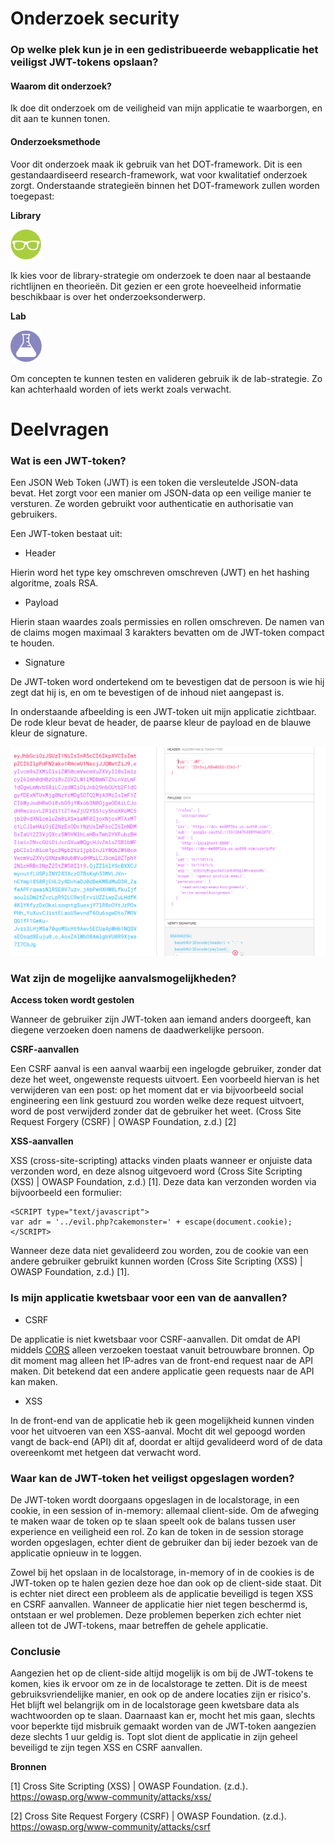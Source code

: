 # Onderzoek security
### Op welke plek kun je in een gedistribueerde webapplicatie het veiligst JWT-tokens opslaan?

#### Waarom dit onderzoek?
Ik doe dit onderzoek om de veiligheid van mijn applicatie te waarborgen, en dit aan te kunnen tonen.

#### Onderzoeksmethode
Voor dit onderzoek maak ik gebruik van het DOT-framework. Dit is een gestandaardiseerd research-framework, wat voor kwalitatief onderzoek zorgt.
Onderstaande strategieën binnen het DOT-framework zullen worden toegepast:

**Library**

![img.png](Library.png)

Ik kies voor de library-strategie om onderzoek te doen naar al bestaande richtlijnen en theorieën.
Dit gezien er een grote hoeveelheid informatie beschikbaar is over het onderzoeksonderwerp.

**Lab** 

![img.png](Lab.png)

Om concepten te kunnen testen en valideren gebruik ik de lab-strategie. Zo kan achterhaald worden of iets werkt zoals verwacht.


# Deelvragen

### Wat is een JWT-token?

Een JSON Web Token (JWT) is een token die versleutelde JSON-data bevat. Het zorgt voor een manier om JSON-data op een veilige manier te versturen.
Ze worden gebruikt voor authenticatie en authorisatie van gebruikers.

Een JWT-token bestaat uit:

- Header

Hierin word het type key omschreven omschreven (JWT) en het hashing algoritme, zoals RSA.

- Payload

Hierin staan waardes zoals permissies en rollen omschreven. De namen van de claims mogen maximaal 3 karakters bevatten om de JWT-token compact te houden.

- Signature

De JWT-token word ondertekend om te bevestigen dat de persoon is wie hij zegt dat hij is, en om te bevestigen of de inhoud niet aangepast is.

In onderstaande afbeelding is een JWT-token uit mijn applicatie zichtbaar. De rode kleur bevat de header, de paarse kleur de payload en de blauwe kleur de signature.

![img.png](../images/JWT-Token.png)

### Wat zijn de mogelijke aanvalsmogelijkheden?
**Access token wordt gestolen**

Wanneer de gebruiker zijn JWT-token aan iemand anders doorgeeft, kan diegene verzoeken doen namens de daadwerkelijke persoon.

**CSRF-aanvallen**

Een CSRF aanval is een aanval waarbij een ingelogde gebruiker, zonder dat deze het weet, ongewenste requests uitvoert.
Een voorbeeld hiervan is het verwijderen van een post: op het moment dat er via bijvoorbeeld social engineering een link gestuurd zou worden welke deze request uitvoert, word de post verwijderd zonder dat de gebruiker het weet. (Cross Site Request Forgery (CSRF) | OWASP Foundation, z.d.) [2]

**XSS-aanvallen**

XSS (cross-site-scripting) attacks vinden plaats wanneer er onjuiste data verzonden word, en deze alsnog uitgevoerd word (Cross Site Scripting (XSS) | OWASP Foundation, z.d.) [1].
Deze data kan verzonden worden via bijvoorbeeld een formulier:

````
<SCRIPT type="text/javascript">
var adr = '../evil.php?cakemonster=' + escape(document.cookie);
</SCRIPT>
`````

Wanneer deze data niet gevalideerd zou worden, zou de cookie van een andere gebruiker gebruikt kunnen worden (Cross Site Scripting (XSS) | OWASP Foundation, z.d.) [1].

### Is mijn applicatie kwetsbaar voor een van de aanvallen?
- CSRF

De applicatie is niet kwetsbaar voor CSRF-aanvallen. Dit omdat de API middels [CORS](https://developer.mozilla.org/en-US/docs/Web/HTTP/CORS) alleen verzoeken toestaat vanuit betrouwbare bronnen. Op dit moment mag alleen het IP-adres van de front-end request naar de API maken.
Dit betekend dat een andere applicatie geen requests naar de API kan maken.

- XSS

In de front-end van de applicatie heb ik geen mogelijkheid kunnen vinden voor het uitvoeren van een XSS-aanval. 
Mocht dit wel gepoogd worden vangt de back-end (API) dit af, doordat er altijd gevalideerd word of de data overeenkomt met hetgeen dat verwacht word.

### Waar kan de JWT-token het veiligst opgeslagen worden?
De JWT-token wordt doorgaans opgeslagen in de localstorage, in een cookie, in een session of in-memory: allemaal client-side.
Om de afweging te maken waar de token op te slaan speelt ook de balans tussen user experience en veiligheid een rol. Zo kan de token in de session storage worden opgeslagen, echter dient de gebruiker dan bij ieder bezoek van de applicatie opnieuw in te loggen.

Zowel bij het opslaan in de localstorage, in-memory of in de cookies is de JWT-token op te halen gezien deze hoe dan ook op de client-side staat.
Dit is echter niet direct een probleem als de applicatie beveiligd is tegen XSS en CSRF aanvallen. Wanneer de applicatie hier niet tegen beschermd is, ontstaan er wel problemen. Deze problemen beperken zich echter niet alleen tot de JWT-tokens, maar betreffen de gehele applicatie.

### Conclusie
Aangezien het op de client-side altijd mogelijk is om bij de JWT-tokens te komen, kies ik ervoor om ze in de localstorage te zetten. Dit is de meest gebruiksvriendelijke manier, en ook op de andere locaties zijn er risico's.
Het blijft wel belangrijk om in de localstorage geen kwetsbare data als wachtwoorden op te slaan. Daarnaast kan er, mocht het mis gaan, slechts voor beperkte tijd misbruik gemaakt worden van de JWT-token aangezien deze slechts 1 uur geldig is. Topt slot dient de applicatie in zijn geheel beveiligd te zijn tegen XSS en CSRF aanvallen.

**Bronnen**

[1] Cross Site Scripting (XSS) | OWASP Foundation. (z.d.). https://owasp.org/www-community/attacks/xss/

[2] Cross Site Request Forgery (CSRF) | OWASP Foundation. (z.d.). https://owasp.org/www-community/attacks/csrf